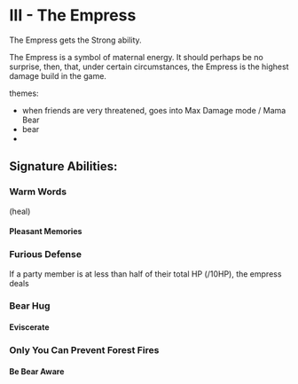 # III - The Empress

The Empress gets the Strong ability.

The Empress is a symbol of maternal energy.
It should perhaps be no surprise, then, that, under certain
circumstances, the Empress is the highest damage build in the game.

themes:
* when friends are very threatened, goes into Max Damage mode / Mama Bear
* bear
*

## Signature Abilities:

### Warm Words
(heal)

#### Pleasant Memories


### Furious Defense
If a party member is at less than half of their total HP (/10HP), the empress
deals


### Bear Hug

#### Eviscerate


### Only You Can Prevent Forest Fires

#### Be Bear Aware
